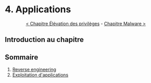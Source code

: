# 4. Applications

<p align="center">
  <a href="../3-elevation-des-privileges/README.md">< Chapitre Élévation des privilèges</a> - <a href="../4-malware/README.md">Chapitre Malware ></a>
</p>

## Introduction au chapitre

## Sommaire

1. [Reverse engineering](1-reverse-engineering.md)
2. [Exploitation d'applications](2-exploitation.md)
